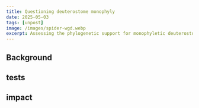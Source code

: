 ```yaml
---
title: Questioning deuterostome monophyly
date: 2025-05-03
tags: [unpost]
image: /images/spider-wgd.webp
excerpt: Assessing the phylogenetic support for monophyletic deuterostomes
---
```


## Background

## tests

## impact